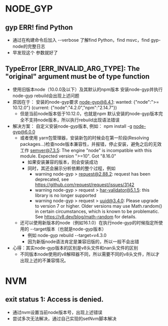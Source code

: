 
# NODE_GYP
## gyp ERR! find Python 
* 通过在构建命令后加入 --verbose 了解find Python，find msvc，find gyp-node的完整日志
* 早发现这个 参数就好了

## TypeError [ERR_INVALID_ARG_TYPE]: The "original" argument must be of type function
* 使用旧版本node（10.0.0及以下）及其默认的npm版本 安装node-gyp并执行node-gyp rebuild会出现上述问题
* 原因在于： 安装的node-gyp要求 node-gyp@8.4.1: wanted: {"node":">= 10.12.0"} (current: {"node":"4.2.0","npm":"2.14.7"})
    * 但是当前node版本低于10.12.0，也就是npm 默认安装的node-gyp版本完全不支持node版本，所以执行rebuild出现语法错误
* 解决方案： 自定义安装node-gyp版本, 例如： npm install -g node-gyp@6.0.0
    * 或者使用 yarn包管理器，安装新包的时候会在第一阶段(Resolving packages...)检查node版本兼容性，并报错，停止安装，避免之后的无效工作 semver@7.3.5: The engine "node" is incompatible with this module. Expected version ">=10". Got "8.16.0"
        * 如果安装兼容的版本，则会安装成功
        * 同时，其还会展示分析依赖的整个过程，例如
            * warning node-gyp > request@2.88.2: request has been deprecated, see https://github.com/request/request/issues/3142
            * warning node-gyp > request > har-validator@5.1.5: this library is no longer supported
            * warning node-gyp > request > uuid@3.4.0: Please upgrade  to version 7 or higher.  Older versions may use Math.random() in certain circumstances, which is known to be problematic.  See https://v8.dev/blog/math-random for details.
    * 还可以使用新版本的node（例如16.1.0）在执行node-gyp的时候指定所使用的 --target版本（也就是node-gyp版本）
        * 例如 node-gyp rebuild --target=v4.3.0
        * 因为新版node语法肯定是兼容旧版的，所以一般不会出错
* 心得：其实node-gyp版本的区别是v8头文件和nan头文件的区别
    * 不同版本node使用的v8解释器不同，所以需要不同的v8头文件，所以才出现上述的不兼容情况。

# NVM
## exit status 1: Access is denied.
* 通过nvm设置当前node版本号，出现上述错误
* 尝试多次无法解决，通过自己实现的setNvm脚本解决

